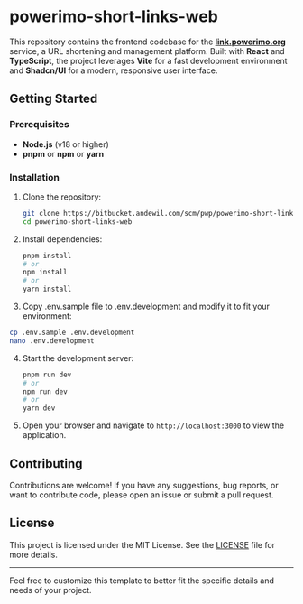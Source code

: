 # powerimo-short-links-web

This repository contains the frontend codebase for the [**link.powerimo.org**](https://link.powerimo.org) service, a URL shortening and management platform. Built with **React** and **TypeScript**, the project leverages **Vite** for a fast development environment and **Shadcn/UI** for a modern, responsive user interface.

## Getting Started

### Prerequisites

- **Node.js** (v18 or higher)
- **pnpm** or **npm** or **yarn**

### Installation

1. Clone the repository:
   ```bash
   git clone https://bitbucket.andewil.com/scm/pwp/powerimo-short-links-web.git
   cd powerimo-short-links-web
   ```

2. Install dependencies:
   ```bash
   pnpm install
   # or
   npm install
   # or
   yarn install
   ```

3. Copy .env.sample file to .env.development and modify it to fit your environment:
```bash
cp .env.sample .env.development
nano .env.development
```

4. Start the development server:
   ```bash
   pnpm run dev
   # or
   npm run dev
   # or
   yarn dev
   ```

5. Open your browser and navigate to `http://localhost:3000` to view the application.

## Contributing

Contributions are welcome! If you have any suggestions, bug reports, or want to contribute code, please open an issue or submit a pull request.

## License

This project is licensed under the MIT License. See the [LICENSE](./LICENSE) file for more details.

---

Feel free to customize this template to better fit the specific details and needs of your project.